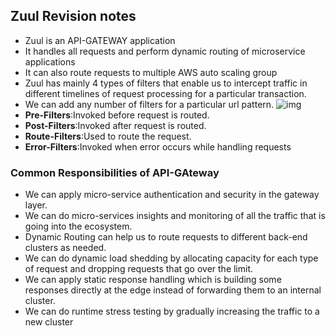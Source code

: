 ## Zuul Revision notes

- Zuul is an API-GATEWAY application
- It handles all requests and perform dynamic routing of microservice applications
- It can also route requests to multiple AWS auto scaling group
- Zuul has mainly 4 types of filters that enable us to intercept traffic in different timelines of request processing for a particular transaction.
- We can add any number of filters for a particular url pattern.
![img](https://miro.medium.com/max/1400/0*P8YEqRqexDS4RHyb.png)
- **Pre-Filters**:Invoked before request is routed.
- **Post-Filters**:Invoked after request is routed.
- **Route-Filters**:Used to route the request.
- **Error-Filters**:Invoked when error occurs while handling requests


### Common Responsibilities of API-GAteway

- We can apply micro-service authentication and security in the gateway layer.
- We can do micro-services insights and monitoring of all the traffic that is going into the ecosystem.
- Dynamic Routing can help us to route requests to different back-end clusters as needed.
- We can do dynamic load shedding by allocating capacity for each type of request and dropping requests that go over the limit.
- We can apply static response handling which is building some responses directly at the edge instead of forwarding them to an internal cluster.
- We can do runtime stress testing by gradually increasing the traffic to a new cluster
